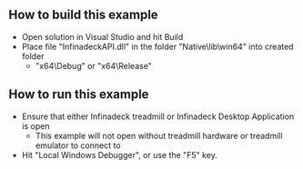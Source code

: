 ## How to build this example
- Open solution in Visual Studio and hit Build
- Place file "InfinadeckAPI.dll" in the folder "Native\lib\win64" into created folder
	- "x64\Debug" or "x64\Release"

## How to run this example
- Ensure that either Infinadeck treadmill or Infinadeck Desktop Application is open
	- This example will not open without treadmill hardware or treadmill emulator to connect to
- Hit "Local Windows Debugger", or use the "F5" key.


